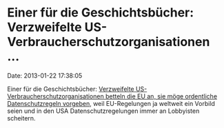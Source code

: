Einer für die Geschichtsbücher: Verzweifelte US-Verbraucherschutzorganisationen \...
====================================================================================

Date: 2013-01-22 17:38:05

Einer für die Geschichtsbücher: [Verzweifelte
US-Verbraucherschutzorganisationen betteln die EU an, sie möge
ordentliche Datenschutzregeln vorgeben](http://www.heise.de/-1788990),
weil EU-Regelungen ja weltweit ein Vorbild seien und in den USA
Datenschutzregelungen immer an Lobbyisten scheitern.
